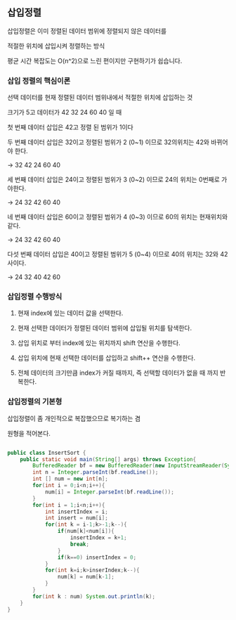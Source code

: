## 삽입정렬

삽입정렬은 이미 정렬된 데이터 범위에 정렬되지 않은 데이터를

적절한 위치에 삽입시켜 정렬하는 방식

평균 시간 복잡도는 O(n^2)으로 느린 편이지만 구현하기가 쉽습니다.

### 삽입 정렬의 핵심이론

선택 데이터를 현재 정렬된 데이터 범위내에서 적절한 위치에 삽입하는 것

크기가 5고 데이터가 42 32 24 60 40 일 때

첫 번째 데이터 삽입은 42고 정렬 된 범위가 1이다

두 번째 데이터 삽입은 32이고 정렬된 범위가 2 (0~1) 이므로 32의위치는 42와 바뀌어야 한다.

-> 32 42 24 60 40

세 번째 데이터 삽입은 24이고 정렬된 범위가 3 (0~2) 이므로 24의 위치는 0번째로 가야한다.

-> 24 32 42 60 40

네 번째 데이터 삽입은 60이고 정렬된 범위가 4 (0~3) 이므로 60의 위치는 현재위치와 같다.

-> 24 32 42 60 40

다섯 번째 데이터 삽입은 40이고 정렬된 범위가 5 (0~4) 이므로 40의 위치는 32와 42사이다.

-> 24 32 40 42 60

### 삽입정렬 수행방식

1. 현재 index에 있는 데이터 값을 선택한다.

2. 현재 선택한 데이터가 정렬된 데이터 범위에 삽입될 위치를 탐색한다.

3. 삽입 위치로 부터 index에 있는 위치까지 shift 연산을 수행한다.

4. 삽입 위치에 현재 선택한 데이터를 삽입하고 shift++ 연산을 수행한다.

5. 전체 데이터의 크기만큼 index가 커질 때까지, 즉 선택할 데이터가 없을 때 까지 반복한다.

### 삽입정렬의 기본형

삽입정렬이 좀 개인적으로 복잡했으므로 복기하는 겸

원형을 적어본다.

```java

public class InsertSort {
    public static void main(String[] args) throws Exception{
        BufferedReader bf = new BufferedReader(new InputStreamReader(System.in));
        int n = Integer.parseInt(bf.readLine());
        int [] num = new int[n];
        for(int i = 0;i<n;i++){
            num[i] = Integer.parseInt(bf.readLine());
        }
        for(int i = 1;i<n;i++){
            int insertIndex = i;
            int insert = num[i];
            for(int k = i-1;k>-1;k--){
                if(num[k]<num[i]){
                    insertIndex = k+1;
                    break;
                }
                if(k==0) insertIndex = 0;
            }
            for(int k=i;k>inserIndex;k--){
                num[k] = num[k-1];
            }
        }
        for(int k : num) System.out.println(k);
    }
}
```
